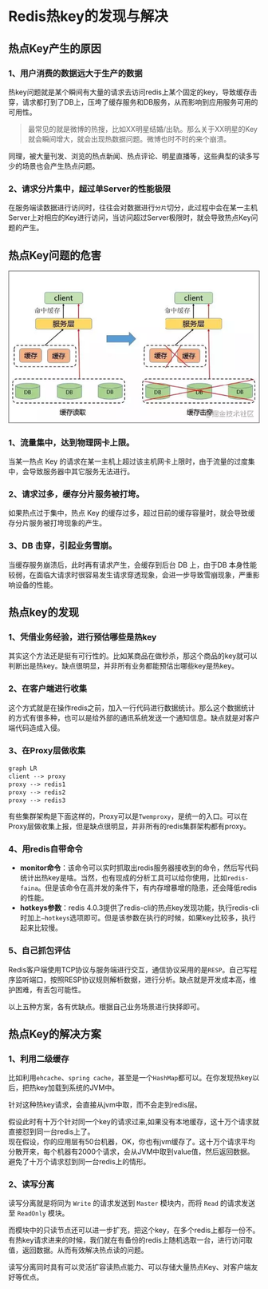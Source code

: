 # Redis热key的发现与解决

## 热点Key产生的原因
### 1、用户消费的数据远大于生产的数据
热key问题就是某个瞬间有大量的请求去访问redis上某个固定的key，导致缓存击穿，请求都打到了DB上，压垮了缓存服务和DB服务，从而影响到应用服务可用的可用性。

> 最常见的就是微博的热搜，比如XX明星结婚/出轨。那么关于XX明星的Key就会瞬间增大，就会出现热数据问题。微博也时不时的来个崩溃。

同理，被大量刊发、浏览的热点新闻、热点评论、明星直播等，这些典型的读多写少的场景也会产生热点问题。

### 2、请求分片集中，超过单Server的性能极限
在服务端读数据进行访问时，往往会对数据进行`分片`切分，此过程中会在某一主机 Server上对相应的Key进行访问，当访问超过Server极限时，就会导致热点Key问题的产生。

## 热点Key问题的危害

![redis-1](../assets/redis/redis-1.png)

### 1、流量集中，达到物理网卡上限。
当某一热点 Key 的请求在某一主机上超过该主机网卡上限时，由于流量的过度集中，会导致服务器中其它服务无法进行。

### 2、请求过多，缓存分片服务被打垮。
如果热点过于集中，热点 Key 的缓存过多，超过目前的缓存容量时，就会导致缓存分片服务被打垮现象的产生。

### 3、DB 击穿，引起业务雪崩。
当缓存服务崩溃后，此时再有请求产生，会缓存到后台 DB 上，由于DB 本身性能较弱，在面临大请求时很容易发生请求穿透现象，会进一步导致雪崩现象，严重影响设备的性能。

## 热点key的发现
### 1、凭借业务经验，进行预估哪些是热key
其实这个方法还是挺有可行性的。比如某商品在做秒杀，那这个商品的key就可以判断出是热key。缺点很明显，并非所有业务都能预估出哪些key是热key。

### 2、在客户端进行收集
这个方式就是在操作redis之前，加入一行代码进行数据统计。那么这个数据统计的方式有很多种，也可以是给外部的通讯系统发送一个通知信息。缺点就是对客户端代码造成入侵。

### 3、在Proxy层做收集

```mermaid
graph LR
client --> proxy
proxy --> redis1
proxy --> redis2
proxy --> redis3
```
有些集群架构是下面这样的，Proxy可以是`Twemproxy`，是统一的入口。可以在Proxy层做收集上报，但是缺点很明显，并非所有的redis集群架构都有proxy。

### 4、用redis自带命令
- **monitor命令**：该命令可以实时抓取出redis服务器接收到的命令，然后写代码统计出热key是啥。当然，也有现成的分析工具可以给你使用，比如`redis-faina`。但是该命令在高并发的条件下，有内存增暴增的隐患，还会降低redis的性能。
- **hotkeys参数**：redis 4.0.3提供了redis-cli的热点key发现功能，执行redis-cli时加上`–hotkeys`选项即可。但是该参数在执行的时候，如果key比较多，执行起来比较慢。

### 5、自己抓包评估
Redis客户端使用TCP协议与服务端进行交互，通信协议采用的是`RESP`。自己写程序监听端口，按照RESP协议规则解析数据，进行分析。缺点就是开发成本高，维护困难，有丢包可能性。

以上五种方案，各有优缺点。根据自己业务场景进行抉择即可。

## 热点Key的解决方案
### 1、利用二级缓存
比如利用`ehcache`、`spring cache`，甚至是一个`HashMap`都可以。在你发现热key以后，把热key加载到系统的JVM中。

针对这种热key请求，会直接从jvm中取，而不会走到redis层。

假设此时有十万个针对同一个key的请求过来,如果没有本地缓存，这十万个请求就直接怼到同一台redis上了。\
现在假设，你的应用层有50台机器，OK，你也有jvm缓存了。这十万个请求平均分散开来，每个机器有2000个请求，会从JVM中取到value值，然后返回数据。避免了十万个请求怼到同一台redis上的情形。

### 2、读写分离
读写分离就是将同为 `Write` 的请求发送到 `Master` 模块内，而将 `Read` 的请求发送至 `ReadOnly` 模块。

而模块中的只读节点还可以进一步扩充，把这个key，在多个redis上都存一份不。有热key请求进来的时候，我们就在有备份的redis上随机选取一台，进行访问取值，返回数据。从而有效解决热点读的问题。

读写分离同时具有可以灵活扩容读热点能力、可以存储大量热点Key、对客户端友好等优点。